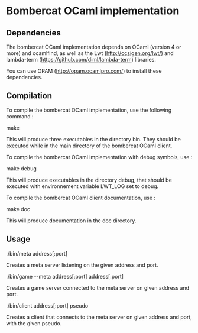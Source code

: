 Bombercat OCaml implementation
======================

Dependencies
------------

The bombercat OCaml implementation depends on OCaml (version 4 or more) and ocamlfind,
as well as the Lwt (http://ocsigen.org/lwt/) and lambda-term
(https://github.com/diml/lambda-term) libraries.

You can use OPAM (http://opam.ocamlpro.com/) to install these dependencies.

Compilation
-----------

To compile the bombercat OCaml implementation, use the following command :

  make

This will produce three executables in the directory bin. They should be
executed while in the main directory of the bombercat OCaml client.

To compile the bombercat OCaml implementation with debug symbols, use :

  make debug

This will produce executables in the directory debug, that should be executed
with environnement variable LWT\_LOG set to debug.

To compile the bombercat OCaml client documentation, use :

  make doc

This will produce documentation in the doc directory.

Usage
-----

  ./bin/meta address[:port]

Creates a meta server listening on the given address and port.

  ./bin/game --meta address[:port] address[:port]

Creates a game server connected to the meta server on given address and port.

  ./bin/client address[:port] pseudo

Creates a client that connects to the meta server on given address and port,
with the given pseudo.

